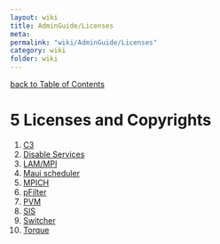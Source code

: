 ```yaml
---
layout: wiki
title: AdminGuide/Licenses
meta: 
permalink: "wiki/AdminGuide/Licenses"
category: wiki
folder: wiki
---
```

<!-- Name: AdminGuide/Licenses -->
<!-- Version: 2 -->
<!-- Author: jparpail -->
[back to Table of Contents](AdminGuide)

# 5 Licenses and Copyrights

 1. [C3](AdminGuide/Licenses/C3)
 1. [Disable Services](AdminGuide/Licenses/DisableService)
 1. [LAM/MPI](AdminGuide/Licenses/LAM)
 1. [Maui scheduler](AdminGuide/Licenses/Maui)
 1. [MPICH](AdminGuide/Licenses/MPICH)
 1. [pFilter](AdminGuide/Licenses/pFilter)
 1. [PVM](AdminGuide/Licenses/PVM)
 1. [SIS](AdminGuide/Licenses/SIS)
 1. [Switcher](AdminGuide/Licenses/Switcher)
 1. [Torque](AdminGuide/Licenses/Torque)
